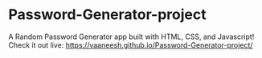 # Password-Generator-project
A Random Password Generator app built with HTML, CSS, and Javascript!
Check it out live: https://vaaneesh.github.io/Password-Generator-project/
